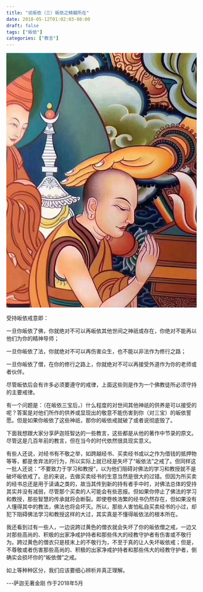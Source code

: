 ```yaml
---
title: "说皈依（三）皈依之精髓所在"
date: 2018-05-12T01:02:03-08:00
draft: false
tags: ["皈依"]
categories: ["教言"]
---
```



![img](https://raw.githubusercontent.com/thogmedorje/up/master/uPic/640-20200510113830958.jpeg)





受持皈依戒意即：

 一旦你皈依了佛，你就绝对不可以再皈依其他世间之神祇或存在，你绝对不能再以他们为你的精神导师；

 一旦你皈依了法，你就绝对不可以再伤害众生，也不能以非法作为修行之路；

 一旦你皈依了僧，在你的修行之路上，你就绝对不可以再接受外道作为你的老师或者伙伴。

 尽管皈依后会有许多必须要遵守的戒律，上面这些则是作为一个佛教徒所必须守持的主要戒律。

 有一个问题是：（在皈依三宝后，）什么程度的对世间其他神祇的供养是可以接受的呢？答案是对他们所作的供养或显现出的敬意不能伤害到你（对三宝）的皈依誓愿。但是如果你皈依了这些神祇，那你的皈依戒就破了或者说彻底毁了。



 下面我想跟大家分享萨迦班智达的一些教言，这些都是从他的著作中节录的原文。尽管这是几百年前的教言，但在当今的时代依然很具现实意义。

 有些人还说，对经书有不敬之举，如跨越经书、买卖经书或以之作为借钱的抵押物等等，都是舍弃法的行为，所以实际上就已经是失坏了“皈依法”之戒了。但同样这一批人还说：“不要致力于学习和教授”，以为他们阻碍对佛法的学习和教授就不是破坏皈依戒了。总的来说，去做买卖经书的生意当然是很大的过错。但因为所买卖的经书总还是用于读诵之类的，故当其传到新的持有者手中时，对佛法总体的受持其实并没有减弱，尽管那个买卖的人可能会有些恶报。但如果你停止了佛法的学习和教授，那些智慧的传承就将会断裂。即使卷帙浩繁的经书仍然存在，但如果没有人懂得其中的教法，佛法也将会坏灭。所以，那些人害怕私自买卖经书的小过，却犯下阻碍佛法学习和教授这样的大过，其实真是不懂得皈依法的根本所在。

 我还看到过有一些人，一边说跨过黄色的僧衣就会失坏了你的皈依僧之戒，一边又对那些高尚的、积极的出家净戒护持者和那些伟大的经教守护者有伤害或不敬行为。跨过黄色的僧衣只是枝末上的不敬行为，不至于真的让人失坏皈依戒；但是，不尊敬或者伤害那些高尚的、积极的出家净戒护持者和那些伟大的经教守护者，倒确实会损坏你的“皈依僧”之戒。

 如上等种种区分，我们应该要细心辨析并真正理解。

---萨迦无著金刚 作于2018年5月

